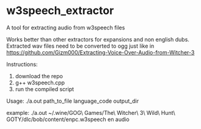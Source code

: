 # w3speech_extractor
A tool for extracting audio from w3speech files

Works better than other extractors for expansions and non english dubs.
Extracted wav files need to be converted to ogg just like in https://github.com/Gizm000/Extracting-Voice-Over-Audio-from-Witcher-3

Instructions:
  1. download the repo
  2. g++ w3speech.cpp
  3. run the compiled script

Usage:
  ./a.out path_to_file language_code output_dir
  
  example: ./a.out ~/.wine/GOG\ Games/The\ Witcher\ 3\ Wild\ Hunt\ GOTY/dlc/bob/content/enpc.w3speech en audio

